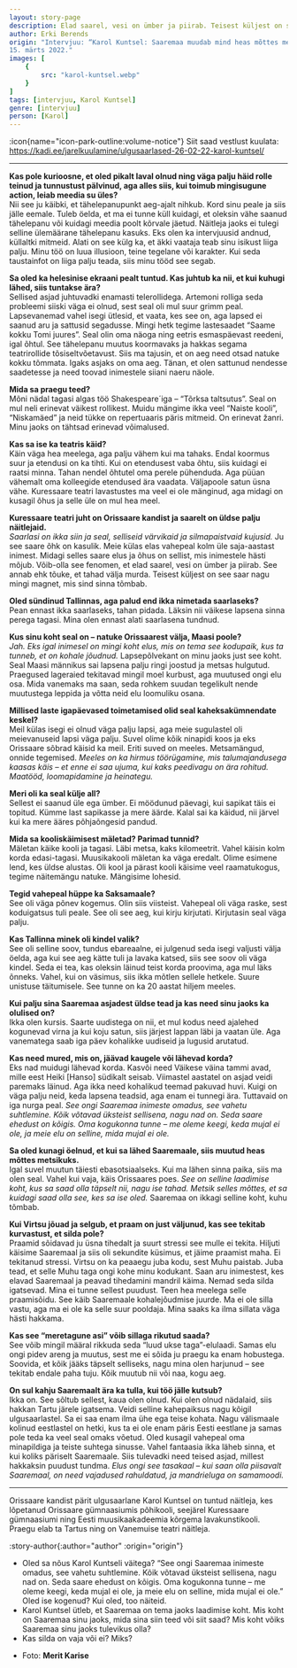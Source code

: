 ```yaml
---
layout: story-page
description: Elad saarel, vesi on ümber ja piirab. Teisest küljest on see saar nagu mingi magnet.
author: Erki Berends
origin: "Intervjuu: “Karol Kuntsel: Saaremaa muudab mind heas mõttes metsikuks”, Saarte Hääl, 
15. märts 2022."
images: [
    {
        src: "karol-kuntsel.webp"
    }
]
tags: [intervjuu, Karol Kuntsel]
genre: [intervjuu]
person: [Karol]
---
```


<!-- # {{ $doc.title }} -->

:icon{name="icon-park-outline:volume-notice"} Siit saad vestlust kuulata: https://kadi.ee/jarelkuulamine/ulgusaarlased-26-02-22-karol-kuntsel/

<hr />

**Kas pole kurioosne, et oled pikalt laval olnud ning väga palju häid rolle teinud ja tunnustust pälvinud, aga alles siis, kui toimub mingisugune action, leiab meedia su üles?** \
Nii see ju käibki, et tähelepanupunkt aeg-ajalt nihkub. Kord sinu peale ja siis jälle eemale. Tuleb öelda, et ma ei tunne küll kuidagi, et oleksin vähe saanud tähelepanu või kuidagi meedia poolt kõrvale jäetud. Näitleja jaoks ei tulegi selline ülemäärane tähelepanu kasuks. Eks olen ka intervjuusid andnud, küllaltki mitmeid. Alati on see külg ka, et äkki vaataja teab sinu isikust liiga palju. Minu töö on luua illusioon, teine tegelane või karakter. Kui seda taustainfot on liiga palju teada, siis minu tööd see segab. 

**Sa oled ka helesinise ekraani pealt tuntud. Kas juhtub ka nii, et kui kuhugi lähed, siis tuntakse ära?** \
Sellised asjad juhtuvadki enamasti telerollidega. Artemoni rolliga seda probleemi siiski väga ei olnud, sest seal oli mul suur grimm peal. Lapsevanemad vahel isegi ütlesid, et vaata, kes see on, aga lapsed ei saanud aru ja sattusid segadusse. Mingi hetk tegime lastesaadet “Saame kokku Tomi juures”. Seal olin oma näoga ning eetris esmaspäevast reedeni, igal õhtul. See tähelepanu muutus koormavaks ja hakkas segama teatrirollide tõsiseltvõetavust. Siis ma tajusin, et on aeg need otsad natuke kokku tõmmata. Igaks asjaks on oma aeg. Tänan, et olen sattunud nendesse saadetesse ja need toovad inimestele siiani naeru näole.

**Mida sa praegu teed?** \
Mõni nädal tagasi algas töö Shakespeare´iga – “Tõrksa taltsutus”. Seal on mul neli erinevat väikest rollikest. Muidu mängime ikka veel “Naiste kooli”, “Niskamäed” ja neid tükke on repertuaaris päris mitmeid. On erinevat žanri. Minu jaoks on tähtsad erinevad võimalused.

**Kas sa ise ka teatris käid?** \
Käin väga hea meelega, aga palju vähem kui ma tahaks. Endal koormus suur ja etendusi on ka tihti. Kui on etendusest vaba õhtu, siis kuidagi ei raatsi minna. Tahan nendel õhtutel oma perele pühenduda. Aga püüan vähemalt oma kolleegide etendused ära vaadata. Väljapoole satun üsna vähe. Kuressaare teatri lavastustes ma veel ei ole mänginud, aga midagi on kusagil õhus ja selle üle on mul hea meel.

**Kuressaare teatri juht on Orissaare kandist ja saarelt on üldse palju näitlejaid.** \
*Saarlasi on ikka siin ja seal, selliseid värvikaid ja silmapaistvaid kujusid.* Ju see saare õhk on kasulik. Meie külas elas vahepeal kolm üle saja-aastast inimest. Midagi selles saare elus ja õhus on sellist, mis inimestele hästi mõjub. Võib-olla see fenomen, et elad saarel, vesi on ümber ja piirab. See annab ehk tõuke, et tahad välja murda. Teisest küljest on see saar nagu mingi magnet, mis sind sinna tõmbab.

**Oled sündinud Tallinnas, aga palud end ikka nimetada saarlaseks?** \
Pean ennast ikka saarlaseks, tahan pidada. Läksin nii väikese lapsena sinna perega tagasi. Mina olen ennast alati saarlasena tundnud.

**Kus sinu koht seal on – natuke Orissaarest välja, Maasi poole?** \
*Jah. Eks igal inimesel on mingi koht elus, mis on tema see kodupaik, kus ta tunneb, et on kohale jõudnud.* Lapsepõlvekant on minu jaoks just see koht. Seal Maasi männikus sai lapsena palju ringi joostud ja metsas hulgutud. Praegused lageraied tekitavad mingil moel kurbust, aga muutused ongi elu osa. Mida vanemaks ma saan, seda rohkem suudan tegelikult nende muutustega leppida ja võtta neid elu loomuliku osana.

**Millised laste igapäevased toimetamised olid seal kaheksakümnendate keskel?** \
Meil külas isegi ei olnud väga palju lapsi, aga meie sugulastel oli meievanuseid lapsi väga palju. Suvel olime kõik ninapidi koos ja eks Orissaare sõbrad käisid ka meil. Eriti suved on meeles. Metsamängud, onnide tegemised. *Meeles on ka hirmus töörügamine, mis talumajandusega kaasas käis – et enne ei saa ujuma, kui kaks peedivagu on ära rohitud. Maatööd, loomapidamine ja heinategu.*

**Meri oli ka seal külje all?** \
Sellest ei saanud üle ega ümber. Ei möödunud päevagi, kui sapikat täis ei topitud. Kümme last sapikasse ja mere äärde. Kalal sai ka käidud, nii järvel kui ka mere ääres põhjaõngesid pandud.

**Mida sa kooliskäimisest mäletad? Parimad tunnid?** \
Mäletan käike kooli ja tagasi. Läbi metsa, kaks kilomeetrit. Vahel käisin kolm korda edasi-tagasi. Muusikakooli mäletan ka väga eredalt. Olime esimene lend, kes üldse alustas. Oli kool ja pärast kooli käisime veel raamatukogus, tegime näitemängu natuke. Mängisime lohesid.

**Tegid vahepeal hüppe ka Saksamaale?** \
See oli väga põnev kogemus. Olin siis viisteist. Vahepeal oli väga raske, sest koduigatsus tuli peale. See oli see aeg, kui kirju kirjutati. Kirjutasin seal väga palju.

**Kas Tallinna minek oli kindel valik?** \
See oli selline soov, tundus ebareaalne, ei julgenud seda isegi valjusti välja öelda, aga kui see aeg kätte tuli ja lavaka katsed, siis see soov oli väga kindel. Seda ei tea, kas oleksin läinud teist korda proovima, aga mul läks õnneks. Vahel, kui on väsimus, siis ikka mõtlen sellele hetkele. Suure unistuse täitumisele. See tunne on ka 20 aastat hiljem meeles.

**Kui palju sina Saaremaa asjadest üldse tead ja kas need sinu jaoks ka olulised on?** \
Ikka olen kursis. Saarte uudistega on nii, et mul kodus need ajalehed kogunevad virna ja kui koju satun, siis järjest lappan läbi ja vaatan üle. Aga vanematega saab iga päev kohalikke uudiseid ja lugusid arutatud.

**Kas need mured, mis on, jäävad kaugele või lähevad korda?** \
Eks nad muidugi lähevad korda. Kasvõi need Väikese väina tammi avad, mille eest Heiki [Hanso] südikalt seisab. Viimastel aastatel on asjad veidi paremaks läinud. Aga ikka need kohalikud teemad pakuvad huvi. Kuigi on väga palju neid, keda lapsena teadsid, aga enam ei tunnegi ära. Tuttavaid on iga nurga peal. *See ongi Saaremaa inimeste omadus, see vahetu suhtlemine. Kõik võtavad üksteist sellisena, nagu nad on. Seda saare ehedust on kõigis. Oma kogukonna tunne – me oleme keegi, keda mujal ei ole, ja meie elu on selline, mida mujal ei ole.*

**Sa oled kunagi öelnud, et kui sa lähed Saaremaale, siis muutud heas mõttes metsikuks.** \
Igal suvel muutun täiesti ebasotsiaalseks. Kui ma lähen sinna paika, siis ma olen seal. Vahel kui vaja, käis Orissaares poes. *See on selline laadimise koht, kus sa saad olla täpselt nii, nagu ise tahad. Metsik selles mõttes, et sa kuidagi saad olla see, kes sa ise oled.* Saaremaa on ikkagi selline koht, kuhu tõmbab.

**Kui Virtsu jõuad ja selgub, et praam on just väljunud, kas see tekitab kurvastust, et silda pole?** \
Praamid sõidavad ju üsna tihedalt ja suurt stressi see mulle ei tekita. Hiljuti käisime Saaremaal ja siis oli sekundite küsimus, et jäime praamist maha. Ei tekitanud stressi. Virtsu on ka peaaegu juba kodu, sest Muhu paistab. Juba tead, et selle Muhu taga ongi kohe minu kodukant.
Saan aru inimestest, kes elavad Saaremaal ja peavad tihedamini mandril käima. Nemad seda silda igatsevad. Mina ei tunne sellest puudust. Teen hea meelega selle praamisõidu. See käib Saaremaale kohalejõudmise juurde. Ma ei ole silla vastu, aga ma ei ole ka selle suur pooldaja. Mina saaks ka ilma sillata väga hästi hakkama.

**Kas see “meretagune asi” võib sillaga rikutud saada?** \
See võib mingil määral rikkuda seda “luud ukse taga”-elulaadi. Samas elu ongi pidev areng ja muutus, sest me ei sõida ju praegu ka enam hobustega. Soovida, et kõik jääks täpselt selliseks, nagu mina olen harjunud – see tekitab endale paha tuju. Kõik muutub nii või naa, kogu aeg.

**On sul kahju Saaremaalt ära ka tulla, kui töö jälle kutsub?** \
Ikka on. See sõltub sellest, kaua olen olnud. Kui olen olnud nädalaid, siis hakkan Tartu järele igatsema. Veidi selline kahepaiksus nagu kõigil ulgusaarlastel. Sa ei saa enam ilma ühe ega teise kohata. Nagu välismaale kolinud eestlastel on hetki, kus ta ei ole enam päris Eesti eestlane ja samas pole teda ka veel seal omaks võetud. Oled kusagil vahepeal oma minapildiga ja teiste suhtega sinusse. Vahel fantaasia ikka läheb sinna, et kui koliks päriselt Saaremaale. Siis tulevadki need teised asjad, millest hakkaksin puudust tundma. *Elus ongi see tasakaal – kui saan olla piisavalt Saaremaal, on need vajadused rahuldatud, ja mandrieluga on samamoodi.*

<hr />

Orissaare kandist pärit ulgusaarlane Karol Kuntsel on tuntud näitleja, kes lõpetanud Orissaare gümnaasiumis põhikooli, seejärel Kuressaare gümnaasiumi ning Eesti muusikaakadeemia kõrgema lavakunstikooli. Praegu elab ta Tartus ning on Vanemuise teatri näitleja.

:story-author{:author="author" :origin="origin"}

<details-wrapper summary="Mis mõtted tekkisid?">

- Oled sa nõus Karol Kuntseli väitega? “See ongi Saaremaa inimeste omadus, see vahetu suhtlemine. Kõik võtavad üksteist sellisena, nagu nad on. Seda saare ehedust on kõigis. Oma kogukonna tunne – me oleme keegi, keda mujal ei ole, ja meie elu on selline, mida mujal ei ole.”
Oled ise kogenud? Kui oled, too näiteid.
- Karol Kuntsel ütleb, et Saaremaa on tema jaoks laadimise koht. Mis koht on Saaremaa sinu jaoks, mida sina siin teed või siit saad? Mis koht võiks Saaremaa sinu jaoks tulevikus olla?
- Kas silda on vaja või ei? Miks?

</details-wrapper>


<details-wrapper summary="Allikad" class="text-sm" icon="icon-park-outline:document-folder">

- Foto: **Merit Karise**

</details-wrapper>